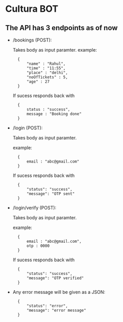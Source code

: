 # Cultura BOT

## The API has 3 endpoints as of now

- /bookings  (POST):

    Takes body as input paramter.
    example:

        {
            "name" : "Rahul",
            "time" : "11:55",
            "place" : "delhi",
            "noOfTickets" : 5,
            "age" : 27
        }

    If sucess responds back with

        {
            status : "success", 
            message : "Booking done"
        }

- /login (POST):

    Takes body as input paramter.
                
    example:

        {
            email : "abc@gmail.com"
        }
    
    If sucess responds back with

        {
            "status": "success",
            "message": "OTP sent"
        }


- /login/verify (POST):

    Takes body as input paramter.

    example:

        {
            email : "abc@gmail.com",
            otp : 0000
        }
    
    If sucess responds back with

        {
            "status": "success",
            "message": "OTP verified"
        }

- Any error message will be given as a JSON:

        {
            "status": "error",
            "message": "error message"
        }

